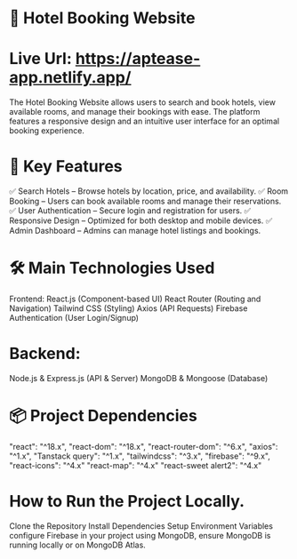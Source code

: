 # 🏨 Hotel Booking Website

# Live Url: https://aptease-app.netlify.app/

 The Hotel Booking Website allows users to search and book hotels, view available rooms, and manage their bookings with ease. The platform features a responsive design and an intuitive user interface for an optimal booking experience.

 # 🚀 Key Features
✅ Search Hotels – Browse hotels by location, price, and availability.
✅ Room Booking – Users can book available rooms and manage their reservations.
✅ User Authentication – Secure login and registration for users.
✅ Responsive Design – Optimized for both desktop and mobile devices.
✅ Admin Dashboard – Admins can manage hotel listings and bookings.

# 🛠 Main Technologies Used
Frontend:
React.js (Component-based UI)
React Router (Routing and Navigation)
Tailwind CSS (Styling)
Axios (API Requests)
Firebase Authentication (User Login/Signup)

# Backend:
Node.js & Express.js (API & Server)
MongoDB & Mongoose (Database)


# 📦 Project Dependencies
"react": "^18.x",
"react-dom": "^18.x",
"react-router-dom": "^6.x",
"axios": "^1.x",
"Tanstack query": "^1.x",
"tailwindcss": "^3.x",
"firebase": "^9.x",
"react-icons": "^4.x"
"react-map": "^4.x"
"react-sweet alert2": "^4.x"

# How to Run the Project Locally.
Clone the Repository
Install Dependencies
Setup Environment Variables
configure Firebase in your project
using MongoDB, ensure MongoDB is running locally or on MongoDB Atlas.